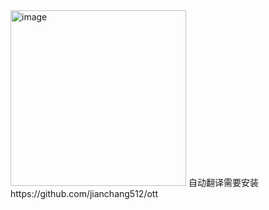 <img width="281" alt="image" src="https://github.com/user-attachments/assets/0ab491ef-b412-4707-a6a6-3725c90331d2">
自动翻译需要安装https://github.com/jianchang512/ott
